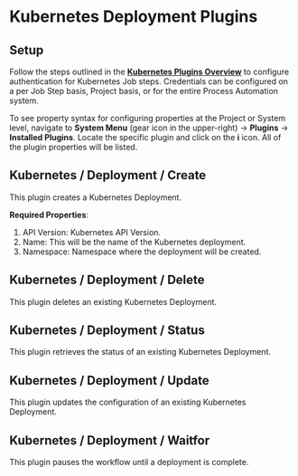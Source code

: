 # Kubernetes Deployment Plugins

## Setup

Follow the steps outlined in the [**Kubernetes Plugins Overview**](/manual/plugins/kubernetes-plugins-overview) to configure authentication for Kubernetes Job steps.
Credentials can be configured on a per Job Step basis, Project basis, or for the entire Process Automation system.

To see property syntax for configuring properties at the Project or System level, navigate to **System Menu** (gear icon in the upper-right) -> **Plugins** -> **Installed Plugins**.
Locate the specific plugin and click on the **i** icon.  All of the plugin properties will be listed.

## Kubernetes / Deployment / Create

This plugin creates a Kubernetes Deployment. 

**Required Properties**:
1. API Version: Kubernetes API Version.
2. Name: This will be the name of the Kubernetes deployment.
3. Namespace: Namespace where the deployment will be created.

## Kubernetes / Deployment / Delete

This plugin deletes an existing Kubernetes Deployment. 

## Kubernetes / Deployment / Status

This plugin retrieves the status of an existing Kubernetes Deployment. 

## Kubernetes / Deployment / Update

This plugin updates the configuration of an existing Kubernetes Deployment. 

## Kubernetes / Deployment / Waitfor

This plugin pauses the workflow until a deployment is complete.

